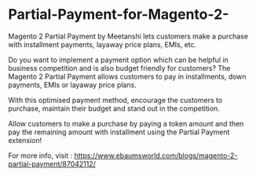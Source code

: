 # Partial-Payment-for-Magento-2-
 Magento 2 Partial Payment by Meetanshi lets customers make a purchase with installment payments, layaway price plans, EMIs, etc.  
 
Do you want to implement a payment option which can be helpful in business competition and is also budget friendly for customers? The Magento 2 Partial Payment allows customers to pay in installments, down payments, EMIs or layaway price plans.   

With this optimised payment method, encourage the customers to purchase, maintain their budget and stand out in the competition.   

Allow customers to make a purchase by paying a token amount and then pay the remaining amount with installment using the Partial Payment extension!

For more info, visit : https://www.ebaumsworld.com/blogs/magento-2-partial-payment/87042112/
